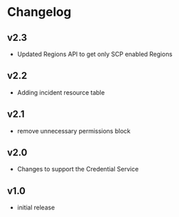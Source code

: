 # Changelog

## v2.3

- Updated Regions API to get only SCP enabled Regions

## v2.2

- Adding incident resource table

## v2.1

- remove unnecessary permissions block

## v2.0

- Changes to support the Credential Service

## v1.0

- initial release
